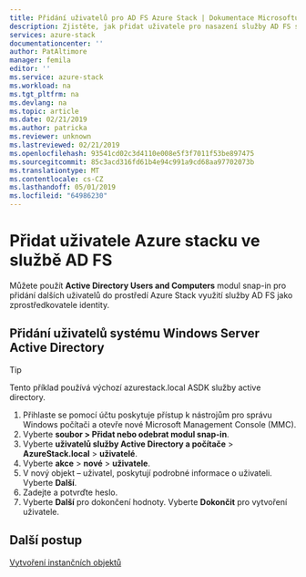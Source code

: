 ```yaml
---
title: Přidání uživatelů pro AD FS Azure Stack | Dokumentace Microsoftu
description: Zjistěte, jak přidat uživatele pro nasazení služby AD FS služby Azure Stack
services: azure-stack
documentationcenter: ''
author: PatAltimore
manager: femila
editor: ''
ms.service: azure-stack
ms.workload: na
ms.tgt_pltfrm: na
ms.devlang: na
ms.topic: article
ms.date: 02/21/2019
ms.author: patricka
ms.reviewer: unknown
ms.lastreviewed: 02/21/2019
ms.openlocfilehash: 93541cd02c3d4110e008e5f3f7011f53be897475
ms.sourcegitcommit: 85c3acd316fd61b4e94c991a9cd68aa97702073b
ms.translationtype: MT
ms.contentlocale: cs-CZ
ms.lasthandoff: 05/01/2019
ms.locfileid: "64986230"
---
```

# <a name="add-azure-stack-users-in-ad-fs"></a>Přidat uživatele Azure stacku ve službě AD FS
Můžete použít **Active Directory Users and Computers** modul snap-in pro přidání dalších uživatelů do prostředí Azure Stack využití služby AD FS jako zprostředkovatele identity.

## <a name="add-windows-server-active-directory-users"></a>Přidání uživatelů systému Windows Server Active Directory
> [!TIP]
> Tento příklad používá výchozí azurestack.local ASDK služby active directory. 

1. Přihlaste se pomocí účtu poskytuje přístup k nástrojům pro správu Windows počítači a otevře nové Microsoft Management Console (MMC).
2. Vyberte **soubor > Přidat nebo odebrat modul snap-in**.
3. Vyberte **uživatelů služby Active Directory a počítače** > **AzureStack.local** > **uživatelé**.
4. Vyberte **akce** > **nové** > **uživatele**.
5. V nový objekt – uživatel, poskytují podrobné informace o uživateli. Vyberte **Další**.
6. Zadejte a potvrďte heslo.
7. Vyberte **Další** pro dokončení hodnoty. Vyberte **Dokončit** pro vytvoření uživatele.


## <a name="next-steps"></a>Další postup
[Vytvoření instančních objektů](azure-stack-create-service-principals.md)